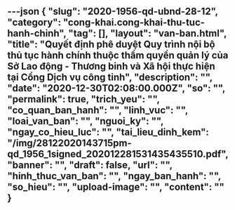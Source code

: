 ---json
{
    "slug": "2020-1956-qd-ubnd-28-12",
    "category": "cong-khai.cong-khai-thu-tuc-hanh-chinh",
    "tag": [],
    "layout": "van-ban.html",
    "title": "Quyết định phê duyệt Quy trình nội bộ thủ tục hành chính thuộc thẩm quyền quản lý của Sở Lao động - Thương binh và Xã hội thực hiện tại Cổng Dịch vụ công tỉnh",
    "description": "",
    "date": "2020-12-30T02:08:00.000Z",
    "so": "",
    "permalink": true,
    "trich_yeu": "",
    "co_quan_ban_hanh": "",
    "linh_vuc": "",
    "loai_van_ban": "",
    "nguoi_ky": "",
    "ngay_co_hieu_luc": "",
    "tai_lieu_dinh_kem": "/img/28122020143715pm-qd_1956_1signed_202012281531435435510.pdf",
    "banner": "",
    "draft": false,
    "url": "",
    "hinh_thuc_van_ban": "",
    "ngay_ban_hanh": "",
    "so_hieu": "",
    "upload-image": "",
    "__content__": ""
}
---
